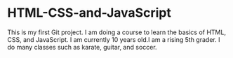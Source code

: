 # HTML-CSS-and-JavaScript
This is my first Git project. I am doing a course to learn the basics of HTML, CSS, and JavaScript. I am currently 10 years old.I am a rising 5th grader. I do many classes such as karate, guitar, and soccer.
